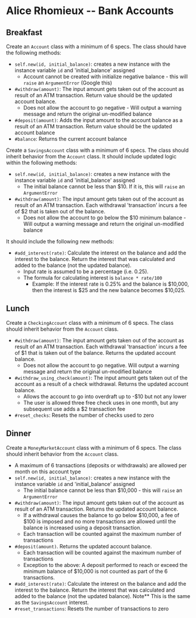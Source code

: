 # Alice Rhomieux -- Bank Accounts


## Breakfast

Create an `Account` class with a minimum of 6 specs. The class should have the following methods:
- `self.new(id, initial_balance)`: creates a new instance with the instance variable `id` and 'initial_balance' assigned
  - Account cannot be created with initialize negative balance - this will `raise` an `ArgumentError` (Google this)
- `#withdraw(amount)`: The input amount gets taken out of the account as result of an ATM transaction. Return value should be the updated account balance.
  - Does not allow the account to go negative - Will output a warning message and return the original un-modified balance
- `#deposit(amount)`: Adds the input amount to the account balance as a result of an ATM transaction. Return value should be the updated account balance
- `#balance`: Returns the current account balance

Create a `SavingsAccount` class with a minimum of 6 specs. The class should inherit behavior from the `Account` class. It should include updated logic within the following methods:
- `self.new(id, initial_balance)`: creates a new instance with the instance variable `id` and 'initial_balance' assigned
  - The initial balance cannot be less than $10. If it is, this will `raise` an `ArgumentError`
- `#withdraw(amount)`: The input amount gets taken out of the account as result of an ATM transaction. Each withdrawal 'transaction' incurs a fee of $2 that is taken out of the balance.
  - Does not allow the account to go below the $10 minimum balance - Will output a warning message and return the original un-modified balance

It should include the following new methods:
- `#add_interest(rate)`: Calculate the interest on the balance and add the interest to the balance. Return the interest that was calculated and added to the balance (not the updated balance).
  - Input rate is assumed to be a percentage (i.e. 0.25).
  - The formula for calculating interest is `balance * rate/100`
    - Example: If the interest rate is 0.25% and the balance is $10,000, then the interest is $25 and the new balance becomes $10,025.

## Lunch

Create a `CheckingAccount` class with a minimum of 6 specs. The class should inherit behavior from the `Account` class.

- `#withdraw(amount)`: The input amount gets taken out of the account as result of an ATM transaction. Each withdrawal 'transaction' incurs a fee of $1 that is taken out of the balance. Returns the updated account balance.
  - Does not allow the account to go negative. Will output a warning message and return the original un-modified balance
- `#withdraw_using_check(amount)`: The input amount gets taken out of the account as a result of a check withdrawal. Returns the updated account balance.
  - Allows the account to go into overdraft up to -$10 but not any lower
  - The user is allowed three free check uses in one month, but any subsequent use adds a $2 transaction fee
- `#reset_checks`: Resets the number of checks used to zero

## Dinner

Create a `MoneyMarketAccount` class with a minimum of 6 specs. The class should inherit behavior from the `Account` class.
- A maximum of 6 transactions (deposits or withdrawals) are allowed per month on this account type
- `self.new(id, initial_balance)`: creates a new instance with the instance variable `id` and 'initial_balance' assigned
  - The initial balance cannot be less than $10,000 - this will `raise` an `ArgumentError`
- `#withdraw(amount)`: The input amount gets taken out of the account as result of an ATM transaction. Returns the updated account balance.
  - If a withdrawal causes the balance to go below $10,000, a fee of $100 is imposed and no more transactions are allowed until the balance is increased using a deposit transaction.
  - Each transaction will be counted against the maximum number of transactions
- `#deposit(amount)`. Returns the updated account balance.
  - Each transaction will be counted against the maximum number of transactions
  - Exception to the above: A deposit performed to reach or exceed the minimum balance of $10,000 is not counted as part of the 6 transactions.
- `#add_interest(rate)`: Calculate the interest on the balance and add the interest to the balance. Return the interest that was calculated and added to the balance (not the updated balance). Note** This is the same as the `SavingsAccount` interest.
- `#reset_transactions`: Resets the number of transactions to zero